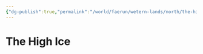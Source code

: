 ```yaml
---
{"dg-publish":true,"permalink":"/world/faerun/wetern-lands/north/the-high-ice/"}
---
```



# The High Ice